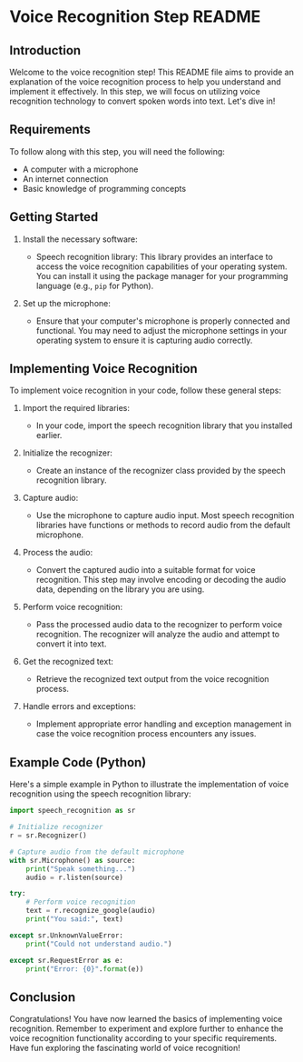 # Voice Recognition Step README

## Introduction
Welcome to the voice recognition step! This README file aims to provide an explanation of the voice recognition process to help you understand and implement it effectively. In this step, we will focus on utilizing voice recognition technology to convert spoken words into text. Let's dive in!

## Requirements
To follow along with this step, you will need the following:
- A computer with a microphone
- An internet connection
- Basic knowledge of programming concepts

## Getting Started
1. Install the necessary software:
   - Speech recognition library: This library provides an interface to access the voice recognition capabilities of your operating system. You can install it using the package manager for your programming language (e.g., `pip` for Python).

2. Set up the microphone:
   - Ensure that your computer's microphone is properly connected and functional. You may need to adjust the microphone settings in your operating system to ensure it is capturing audio correctly.

## Implementing Voice Recognition
To implement voice recognition in your code, follow these general steps:

1. Import the required libraries:
   - In your code, import the speech recognition library that you installed earlier.

2. Initialize the recognizer:
   - Create an instance of the recognizer class provided by the speech recognition library.

3. Capture audio:
   - Use the microphone to capture audio input. Most speech recognition libraries have functions or methods to record audio from the default microphone.

4. Process the audio:
   - Convert the captured audio into a suitable format for voice recognition. This step may involve encoding or decoding the audio data, depending on the library you are using.

5. Perform voice recognition:
   - Pass the processed audio data to the recognizer to perform voice recognition. The recognizer will analyze the audio and attempt to convert it into text.

6. Get the recognized text:
   - Retrieve the recognized text output from the voice recognition process.

7. Handle errors and exceptions:
   - Implement appropriate error handling and exception management in case the voice recognition process encounters any issues.

## Example Code (Python)
Here's a simple example in Python to illustrate the implementation of voice recognition using the speech recognition library:

```python
import speech_recognition as sr

# Initialize recognizer
r = sr.Recognizer()

# Capture audio from the default microphone
with sr.Microphone() as source:
    print("Speak something...")
    audio = r.listen(source)

try:
    # Perform voice recognition
    text = r.recognize_google(audio)
    print("You said:", text)

except sr.UnknownValueError:
    print("Could not understand audio.")

except sr.RequestError as e:
    print("Error: {0}".format(e))
```

## Conclusion
Congratulations! You have now learned the basics of implementing voice recognition. Remember to experiment and explore further to enhance the voice recognition functionality according to your specific requirements. Have fun exploring the fascinating world of voice recognition!
